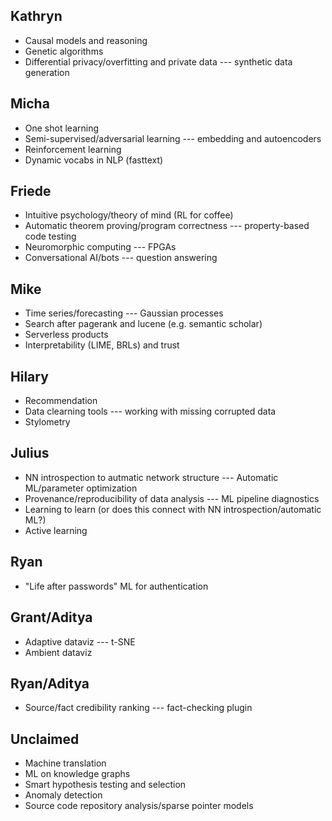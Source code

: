 ## Kathryn

- Causal models and reasoning
- Genetic algorithms
- Differential privacy/overfitting and private data --- synthetic data generation

## Micha

- One shot learning
- Semi-supervised/adversarial learning --- embedding and autoencoders
- Reinforcement learning
- Dynamic vocabs in NLP (fasttext)

## Friede

- Intuitive psychology/theory of mind (RL for coffee)
- Automatic theorem proving/program correctness --- property-based code testing
- Neuromorphic computing --- FPGAs
- Conversational AI/bots --- question answering

## Mike

- Time series/forecasting --- Gaussian processes
- Search after pagerank and lucene (e.g. semantic scholar)
- Serverless products
- Interpretability (LIME, BRLs) and trust

## Hilary

- Recommendation
- Data clearning tools --- working with missing corrupted data
- Stylometry

## Julius

- NN introspection to autmatic network structure --- Automatic ML/parameter optimization
- Provenance/reproducibility of data analysis --- ML pipeline diagnostics
- Learning to learn (or does this connect with NN introspection/automatic ML?)
- Active learning

## Ryan

- "Life after passwords" ML for authentication

## Grant/Aditya

- Adaptive dataviz --- t-SNE
- Ambient dataviz

## Ryan/Aditya

- Source/fact credibility ranking --- fact-checking plugin

## Unclaimed

- Machine translation
- ML on knowledge graphs
- Smart hypothesis testing and selection
- Anomaly detection
- Source code repository analysis/sparse pointer models

